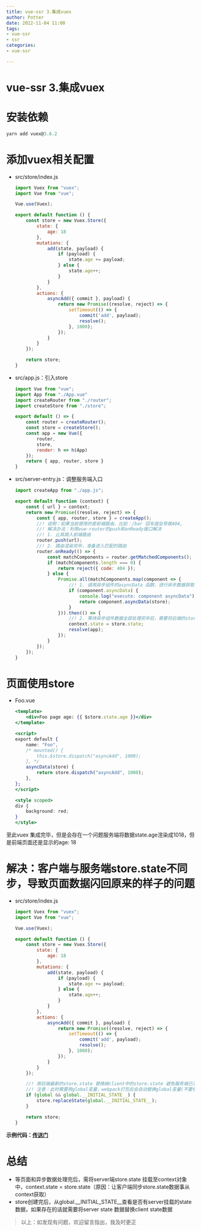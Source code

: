 ```yaml
---
title: vue-ssr 3.集成vuex
author: Potter
date: 2022-11-04 11:00
tags: 
- vue-ssr
- ssr
categories: 
- vue-ssr

---
```


# vue-ssr 3.集成vuex

# 安装依赖

```jsx
yarn add vuex@3.6.2
```

# 添加vuex相关配置

- src/store/index.js
    
    ```jsx
    import Vuex from "vuex";
    import Vue from "vue";
    
    Vue.use(Vuex);
    
    export default function () {
    	const store = new Vuex.Store({
    		state: {
    			age: 18
    		},
    		mutations: {
    			add(state, payload) {
    				if (payload) {
    					state.age += payload;
    				} else {
    					state.age++;
    				}
    			}
    		},
    		actions: {
    			asyncAdd({ commit }, payload) {
    				return new Promise((resolve, reject) => {
    					setTimeout(() => {
    						commit('add', payload);
    						resolve();
    					}, 1000);
    				});
    			}
    		}
    	});
    
    	return store;
    }
    ```
    
- src/app.js：引入store
    
    ```jsx
    import Vue from "vue";
    import App from "./App.vue"
    import createRouter from "./router";
    import createStore from "./store";
    
    export default () => {
    	const router = createRouter();
    	const store = createStore();
    	const app = new Vue({
    		router,
    		store,
    		render: h => h(App)
    	});
    	return { app, router, store }
    }
    ```
    
- src/server-entry.js：调整服务端入口
    
    ```jsx
    import createApp from "./app.js";
    
    export default function (context) {
    	const { url } = context;
    	return new Promise((resolve, reject) => {
    		const { app, router, store } = createApp();
    		//! 说明：如果当前使用的是前端路由，比如：/bar 回车就会导致404,
    		//! 解决办法：利用vue-router的push和onReady接口解决
    		//! 1. 让其跳入前端路由
    		router.push(url);
    		//! 2. 路由渲染完毕，准备进入匹配的路由
    		router.onReady(() => {
    			const matchComponents = router.getMatchedComponents();
    			if (matchComponents.length === 0) {
    				return reject({ code: 404 });
    			} else {
    				Promise.all(matchComponents.map(component => {
    					//! 1. 调用异步组件的asyncData 函数，进行异步数据获取
    					if (component.asyncData) {
    						console.log("execute: component asyncData");
    						return component.asyncData(store);
    					}
    				})).then(() => {
    					//! 2. 等待异步组件数据全部处理完毕后，需要将后端的store.state 挂载至上下文中，方便客户端对服务端的state数据进行同步
    					context.state = store.state;
    					resolve(app);
    				});
    			}
    		});
    	});
    }
    ```
    

# 页面使用store

- Foo.vue
    
    ```jsx
    <template>
    	<div>Foo page age: {{ $store.state.age }}</div>
    </template>
    
    <script>
    export default {
    	name: "Foo",
    	/* mounted() {
    		this.$store.dispatch("asyncAdd", 1000);
    	}, */
    	asyncData(store) {
    		return store.dispatch("asyncAdd", 1000);
    	},
    };
    </script>
    
    <style scoped>
    div {
    	background: red;
    }
    </style>
    ```
    

至此vuex 集成完毕，但是会存在一个问题服务端将数据state.age渲染成1018，但是前端页面还是显示的age: 18

# 解决：客户端与服务端store.state不同步，导致页面数据闪回原来的样子的问题

- src/store/index.js
    
    ```jsx
    import Vuex from "vuex";
    import Vue from "vue";
    
    Vue.use(Vuex);
    
    export default function () {
    	const store = new Vuex.Store({
    		state: {
    			age: 18
    		},
    		mutations: {
    			add(state, payload) {
    				if (payload) {
    					state.age += payload;
    				} else {
    					state.age++;
    				}
    			}
    		},
    		actions: {
    			asyncAdd({ commit }, payload) {
    				return new Promise((resolve, reject) => {
    					setTimeout(() => {
    						commit('add', payload);
    						resolve();
    					}, 1000);
    				});
    			}
    		}
    	});
    
    	//! 用后端最新的store.state 替换掉client中的store.state 避免服务端已渲染最新的state 页面后，client又渲染会之前的state中的状态页面效果
    	//! 注意：此时需要用global变量，webpack打包后会自动替换global变量(不要使用window会导致报错)
    	if (global && global.__INITIAL_STATE__) {
    		store.replaceState(global.__INITIAL_STATE__);
    	}
    
    	return store;
    }
    ```
    

**示例代码：[传送门](https://github.com/yxw007/vue-ssr/tree/master/vue2-webpack-ssr)**

# 总结

- 等页面和异步数据处理完后，需将server端store.state 挂载至context对象中，context.state = store.state（原因：让客户端同步store.state数据事从context获取）
- store创建完后，从global.__INITIAL_STATE__查看是否有server挂载的state数据，如果存在的话就需要将server state 数据替换client state数据

> 以上：如发现有问题，欢迎留言指出，我及时更正
>
